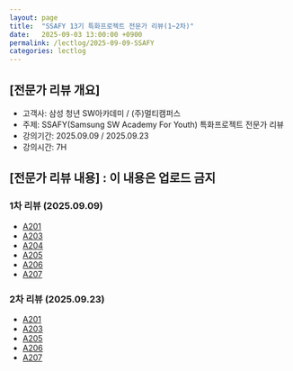 ```yaml
---
layout: page
title:  "SSAFY 13기 특화프로젝트 전문가 리뷰(1~2차)"
date:   2025-09-03 13:00:00 +0900
permalink: /lectlog/2025-09-09-SSAFY
categories: lectlog
---
```


## [전문가 리뷰 개요]

* 고객사: 삼성 청년 SW아카데미 / (주)멀티캠퍼스
* 주제: SSAFY(Samsung SW Academy For Youth) 특화프로젝트 전문가 리뷰
* 강의기간: 2025.09.09 / 2025.09.23
* 강의시간: 7H

## [전문가 리뷰 내용] : 이 내용은 업로드 금지

### 1차 리뷰 (2025.09.09)

- [A201](/lectlog/A201)
- [A203](/lectlog/A203)
- [A204](/lectlog/A204)
- [A205](/lectlog/A205)
- [A206](/lectlog/A206)
- [A207](/lectlog/A207)

### 2차 리뷰 (2025.09.23)

- [A201](/lectlog/A201-2)
- [A203](/lectlog/A203-2)
- [A205](/lectlog/A205-2)
- [A206](/lectlog/A206-2)
- [A207](/lectlog/A207-2)